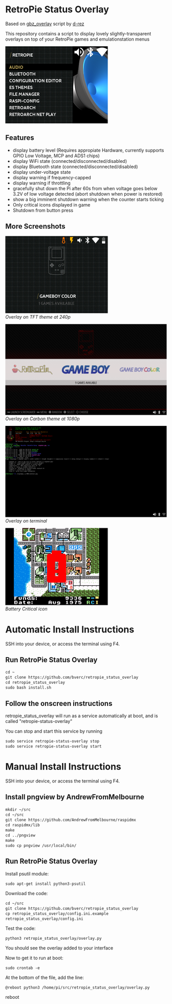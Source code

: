 

# RetroPie Status Overlay
Based on [gbz_overlay](https://github.com/d-rez/gbz_overlay) script by [d-rez](https://github.com/d-rez)

This repository contains a script to display lovely slightly-transparent overlays on top of your RetroPie games and emulationstation menus

![Bluetooth, wifi connected, audio on](_images/240_icons.png)

## Features
- display battery level (Requires appropiate Hardware, currently supports GPIO Low Voltage, MCP and ADS1 chips)
- display WiFi state (connected/disconnected/disabled)
- display Bluetooth state (connected/disconnected/disabled)
- display under-voltage state
- display warning if frequency-capped
- display warning if throttling
- gracefully shut down the Pi after 60s from when voltage goes below 3.2V of low voltage detected (abort shutdown when power is restored)
- show a big imminent shutdown warning when the counter starts ticking
- Only critical icons displayed in game
- Shutdown from button press

## More Screenshots

![Overlay on TFT theme at 240p](_images/240_allicons.png)  
*Overlay on TFT theme at 240p*

![Overlay on Carbon theme at 1080p](_images/1080_carbon.png)  
*Overlay on Carbon theme at 1080p*

![Overlay on terminal](_images/1080_terminal.png)  
*Overlay on terminal*

![Battery Critical](_images/240_lowbat.png)  
*Battery Critical icon*

# Automatic Install Instructions

SSH into your device, or access the terminal using F4.

## Run RetroPie Status Overlay

    cd ~
    git clone https://github.com/bverc/retropie_status_overlay
    cd retropie_status_overlay
    sudo bash install.sh

## Follow the onscreen instructions

retropie_status_overlay will run as a service automatically at boot, and is called "retropie-status-overlay"

You can stop and start this service by running

    sudo service retropie-status-overlay stop
    sudo service retropie-status-overlay start

# Manual Install Instructions

SSH into your device, or access the terminal using F4.

## Install pngview by AndrewFromMelbourne
    mkdir ~/src
    cd ~/src
    git clone https://github.com/AndrewFromMelbourne/raspidmx
    cd raspidmx/lib
    make
    cd ../pngview
    make
    sudo cp pngview /usr/local/bin/
	
## Run RetroPie Status Overlay
Install psutil module:

    sudo apt-get install python3-psutil
Download the code:

    cd ~/src
    git clone https://github.com/bverc/retropie_status_overlay
    cp retropie_status_overlay/config.ini.example retropie_status_overlay/config.ini
Test the code:

    python3 retropie_status_overlay/overlay.py
You should see the overlay added to your interface

Now to get it to  run at boot:

    sudo crontab -e
    
At the bottom of the file, add the line:

    @reboot python3 /home/pi/src/retropie_status_overlay/overlay.py

reboot
